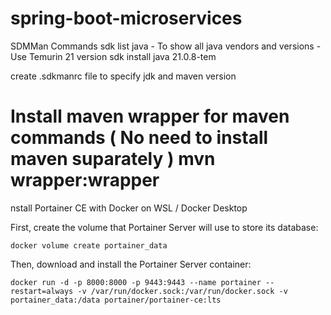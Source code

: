 # spring-boot-microservices

SDMMan Commands
  sdk list java - To show all java vendors and versions
                - Use Temurin 21 version
  sdk install java 21.0.8-tem

create .sdkmanrc file to specify jdk and maven version

Install maven wrapper for maven commands ( No need to install maven suparately  )
    mvn wrapper:wrapper
=======================================================

nstall Portainer CE with Docker on WSL / Docker Desktop

First, create the volume that Portainer Server will use to store its database:

    docker volume create portainer_data

Then, download and install the Portainer Server container:

    docker run -d -p 8000:8000 -p 9443:9443 --name portainer --restart=always -v /var/run/docker.sock:/var/run/docker.sock -v portainer_data:/data portainer/portainer-ce:lts

